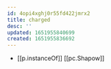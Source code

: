 ```yaml
---
id: 4opi4xghj0r55fd422jmrx2
title: charged
desc: ''
updated: 1651955840699
created: 1651955836692
---
```



- [[p.instanceOf]] [[pc.Shapow]]

